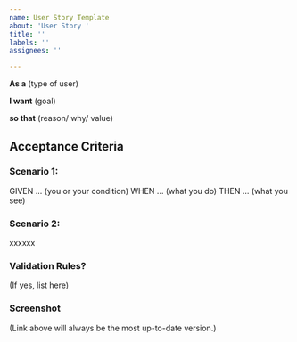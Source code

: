 ```yaml
---
name: User Story Template
about: 'User Story '
title: ''
labels: ''
assignees: ''

---
```


**As a** (type of user)

**I want** (goal)

**so that** (reason/ why/ value)

## **Acceptance Criteria**

### Scenario 1: 

GIVEN ... (you or your condition)
WHEN ... (what you do)
THEN ... (what you see)

### Scenario 2:
 xxxxxx


### Validation Rules? 

(If yes, list here)

### Screenshot 

(Link above will always be the most up-to-date version.)
